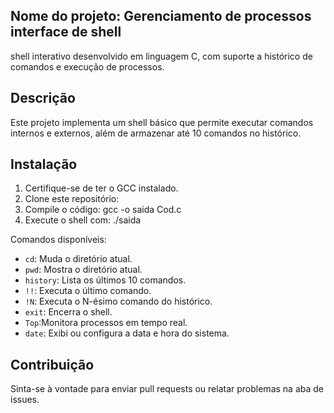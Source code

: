 ## Nome do projeto: Gerenciamento de processos interface de shell

 shell interativo desenvolvido em linguagem C, com suporte a histórico de comandos e execução de processos.

## Descrição
Este projeto implementa um shell básico que permite executar comandos internos e externos, além de armazenar até 10 comandos no histórico.

## Instalação
1. Certifique-se de ter o GCC instalado.
2. Clone este repositório:
3. Compile o código: gcc -o saida Cod.c
4. Execute o shell com: ./saida

Comandos disponíveis:
- `cd`: Muda o diretório atual.
- `pwd`: Mostra o diretório atual.
- `history`: Lista os últimos 10 comandos.
- `!!`: Executa o último comando.
- `!N`: Executa o N-ésimo comando do histórico.
- `exit`: Encerra o shell.
-  `Top`:Monitora processos em tempo real.
-  `date`: Exibi ou configura a data e hora do sistema.

## Contribuição
Sinta-se à vontade para enviar pull requests ou relatar problemas na aba de issues.






